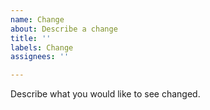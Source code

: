 ```yaml
---
name: Change
about: Describe a change
title: ''
labels: Change
assignees: ''

---
```


Describe what you would like to see changed.

